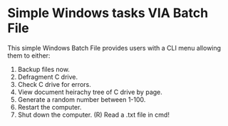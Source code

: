 # Simple Windows tasks VIA Batch File

This simple Windows Batch File provides users with a CLI menu allowing them to either:

1. Backup files now.
2.  Defragment C drive.
3.  Check C drive for errors.
4.  View document heirachy tree of C drive by page.
5.  Generate a random number between 1-100.
6.  Restart the computer.
7.  Shut down the computer.
(R) Read a .txt file in cmd!
